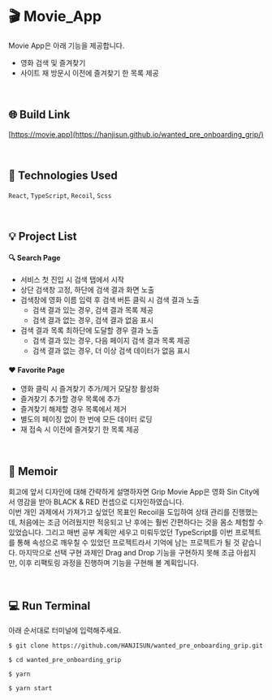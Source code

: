 # 🎬 Movie_App

Movie App은 아래 기능을 제공합니다. 
- 영화 검색 및 즐겨찾기
- 사이트 재 방문시 이전에 즐겨찾기 한 목록 제공

<br />  

## 🌐 Build Link

[https://movie.app](https://hanjisun.github.io/wanted_pre_onboarding_grip/)

<br />  

## 🔨 Technologies Used

`React`, `TypeScript`, `Recoil`, `Scss`

<br />  

## 💡 Project List

#### 🔍 Search Page
- 서비스 첫 진입 시 검색 탭에서 시작
- 상단 검색창 고정, 하단에 검색 결과 화면 노출
- 검색창에 영화 이름 입력 후 검색 버튼 클릭 시 검색 결과 노출
  - 검색 결과 있는 경우, 검색 결과 목록 제공
  - 검색 결과 없는 경우, 검색 결과 없음 표시
- 검색 결과 목록 최하단에 도달할 경우 결과 노출
  - 검색 결과 있는 경우, 다음 페이지 검색 결과 목록 제공
  - 검색 결과 없는 경우, 더 이상 검색 데이터가 없음 표시

#### ❤️ Favorite Page
- 영화 클릭 시 즐겨찾기 추가/제거 모달창 활성화
- 즐겨찾기 추가할 경우 목록에 추가
- 즐겨찾기 해제할 경우 목록에서 제거 
- 별도의 페이징 없이 한 번에 모든 데이터 로딩
- 재 접속 시 이전에 즐겨찾기 한 목록 제공

<br />  

## 🤔 Memoir

회고에 앞서 디자인에 대해 간략하게 설명하자면 Grip Movie App은 영화 Sin City에서 영감을 받아 BLACK & RED 컨셉으로 디자인하였습니다.  
이번 개인 과제에서 가져가고 싶었던 목표인 Recoil을 도입하여 상태 관리를 진행했는데, 처음에는 조금 어려웠지만 적응되고 난 후에는 훨씬 간편하다는 것을 몸소 체험할 수 있었습니다. 그리고 매번 공부 계획만 세우고 미뤄두었던 TypeScript를 이번 프로젝트를 통해 속성으로 깨우칠 수 있었던 프로젝트라서 기억에 남는 프로젝트가 될 것 같습니다. 마지막으로 선택 구현 과제인 Drag and Drop 기능을 구현하지 못해 조금 아쉽지만, 이후 리팩토링 과정을 진행하며 기능을 구현해 볼 계획입니다.  

<br />  

## 💻 Run Terminal

아래 순서대로 터미널에 입력해주세요.

```
$ git clone https://github.com/HANJISUN/wanted_pre_onboarding_grip.git
```

```
$ cd wanted_pre_onboarding_grip
```

```
$ yarn
```

```
$ yarn start
```

